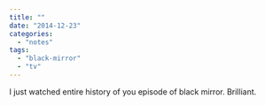 ```yaml
---
title: ""
date: "2014-12-23"
categories: 
  - "notes"
tags: 
  - "black-mirror"
  - "tv"
---
```


I just watched entire history of you episode of black mirror. Brilliant.
